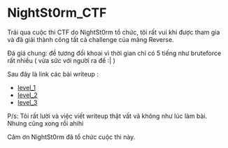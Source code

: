 # NightSt0rm_CTF

Trải qua cuộc thi CTF do NightSt0rm tổ chức, tôi rất vui khi được tham gia và đã giải thành công tất cả challenge của mảng Reverse.

Đá giá chung: đề tương đối khoai vì thời gian chỉ có 5 tiếng như bruteforce rất nhiều ( vừa sức với người ra đề :| )

Sau đây là link các bài writeup :

- [level_1](https://github.com/MrVermouth/NightSt0rm_CTF/blob/master/Level_1.md)
- [level_2](https://github.com/MrVermouth/NightSt0rm_CTF/blob/master/Level_2.md)
- [level_3](https://github.com/MrVermouth/NightSt0rm_CTF/blob/master/Level_3.md)

P/s: Tôi rất lười và việc viết writeup thật vất vã không như lúc làm bài. Nhưng cũng xong rồi ahihi

Cảm ơn NightSt0rm đã tổ chức cuộc thi này.
